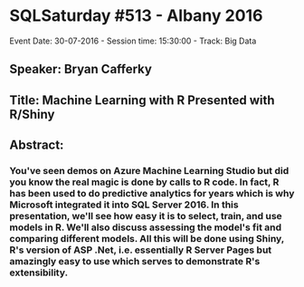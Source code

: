 # SQLSaturday #513 - Albany 2016
Event Date: 30-07-2016 - Session time: 15:30:00 - Track: Big Data
## Speaker: Bryan Cafferky
## Title: Machine Learning with R Presented with R/Shiny
## Abstract:
### You've seen demos on Azure Machine Learning Studio but did you know the real magic is done by calls to R code. In fact, R has been used to do predictive analytics for years which is why Microsoft integrated it into SQL Server 2016. In this presentation, we'll see how easy it is to select, train, and use models in R. We'll also discuss assessing the model's fit and comparing different models. All this will be done using Shiny, R's version of ASP .Net, i.e. essentially R Server Pages but amazingly easy to use which serves to demonstrate R's extensibility.
